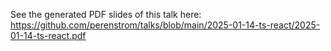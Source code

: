 See the generated PDF slides of this talk here: https://github.com/perenstrom/talks/blob/main/2025-01-14-ts-react/2025-01-14-ts-react.pdf